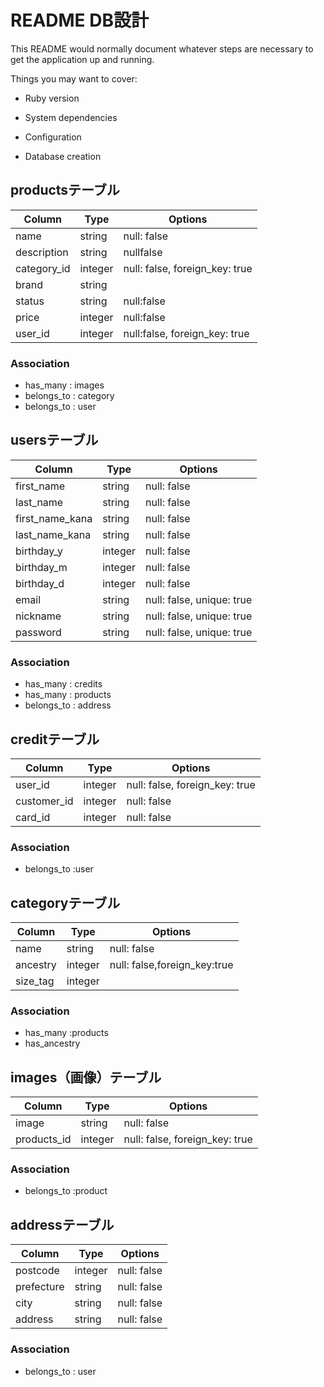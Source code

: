 # README DB設計

This README would normally document whatever steps are necessary to get the
application up and running.

Things you may want to cover:

* Ruby version

* System dependencies

* Configuration

* Database creation
## productsテーブル
|Column|Type|Options|
|------|----|-------|
|name|string|null: false|
|description|string|nullfalse|
|category_id|integer|null: false, foreign_key: true|
|brand|string||
|status|string|null:false|
|price|integer|null:false|
|user_id|integer|null:false, foreign_key: true|

### Association
- has_many : images
- belongs_to : category
- belongs_to : user

## usersテーブル
|Column|Type|Options|
|------|----|-------|
|first_name|string|null: false|
|last_name|string|null: false|
|first_name_kana|string|null: false|
|last_name_kana|string|null: false|
|birthday_y|integer|null: false|
|birthday_m|integer|null: false|
|birthday_d|integer|null: false|
|email|string|null: false, unique: true|
|nickname|string|null: false, unique: true|
|password|string|null: false, unique: true|
### Association
- has_many : credits
- has_many : products
- belongs_to : address


## creditテーブル
|Column|Type|Options|
|------|----|-------|
|user_id|integer|null: false, foreign_key: true|
|customer_id|integer|null: false|
|card_id|integer|null: false|

### Association
- belongs_to :user


## categoryテーブル
|Column|Type|Options|
|------|----|-------|
|name|string|null: false|
|ancestry|integer|null: false,foreign_key:true|
|size_tag|integer||

### Association
- has_many :products
- has_ancestry


## images（画像）テーブル
|Column|Type|Options|
|------|----|-------|
|image|string|null: false|
|products_id|integer|null: false, foreign_key: true|
### Association
- belongs_to :product


## addressテーブル
|Column|Type|Options|
|------|----|-------|
|postcode|integer|null: false|
|prefecture|string|null: false|
|city|string|null: false|
|address|string|null: false|
### Association
- belongs_to : user